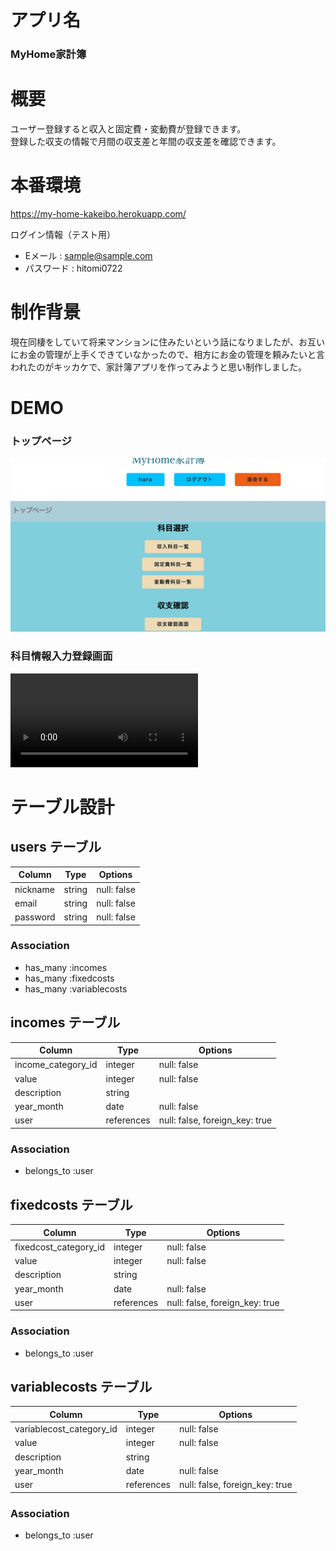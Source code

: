 # アプリ名

### MyHome家計簿

# 概要

ユーザー登録すると収入と固定費・変動費が登録できます。<br>登録した収支の情報で月間の収支差と年間の収支差を確認できます。

# 本番環境

https://my-home-kakeibo.herokuapp.com/

ログイン情報（テスト用）

- Eメール : sample@sample.com
- パスワード : hitomi0722

# 制作背景

現在同棲をしていて将来マンションに住みたいという話になりましたが、お互いにお金の管理が上手くできていなかったので、相方にお金の管理を頼みたいと言われたのがキッカケで、家計簿アプリを作ってみようと思い制作しました。

# DEMO

### トップページ

![画像名](./top.png)

### 科目情報入力登録画面

![画像名](./input.mp4)


# テーブル設計

## users テーブル

| Column       | Type   | Options     |
| ------------ | ------ | ----------- |
| nickname     | string | null: false |
| email        | string | null: false |
| password     | string | null: false |

### Association

- has_many :incomes
- has_many :fixedcosts
- has_many :variablecosts

## incomes テーブル

| Column                 | Type       | Options                        |
| ---------------------- | ---------- | ------------------------------ |
| income_category_id     | integer    | null: false                    |
| value                  | integer    | null: false                    |
| description            | string     |                                |
| year_month             | date       | null: false                    |
| user                   | references | null: false, foreign_key: true |

### Association

- belongs_to :user

## fixedcosts テーブル

| Column                 | Type       | Options                        |
| ---------------------- | ---------- | ------------------------------ |
| fixedcost_category_id  | integer    | null: false                    |
| value                  | integer    | null: false                    |
| description            | string     |                                |
| year_month             | date       | null: false                    |
| user                   | references | null: false, foreign_key: true |

### Association

- belongs_to :user

## variablecosts テーブル

| Column                    | Type       | Options                        |
| ------------------------- | ---------- | ------------------------------ |
| variablecost_category_id  | integer    | null: false                    |
| value                     | integer    | null: false                    |
| description               | string     |                                |
| year_month                | date       | null: false                    |
| user                      | references | null: false, foreign_key: true |

### Association

- belongs_to :user
